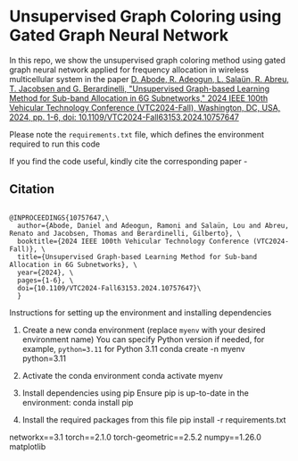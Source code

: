 # Unsupervised Graph Coloring using Gated Graph Neural Network

In this repo, we show the unsupervised graph coloring method using gated graph neural network applied for frequency allocation in wireless multicellular system in the paper [D. Abode, R. Adeogun, L. Salaün, R. Abreu, T. Jacobsen and G. Berardinelli, "Unsupervised Graph-based Learning Method for Sub-band Allocation in 6G Subnetworks," 2024 IEEE 100th Vehicular Technology Conference (VTC2024-Fall), Washington, DC, USA, 2024, pp. 1-6, doi: 10.1109/VTC2024-Fall63153.2024.10757647](https://arxiv.org/abs/2401.00950)

Please note the `requirements.txt` file, which defines the environment required to run this code

If you find the code useful, kindly cite the corresponding paper -

## Citation

```

@INPROCEEDINGS{10757647,\
  author={Abode, Daniel and Adeogun, Ramoni and Salaün, Lou and Abreu, Renato and Jacobsen, Thomas and Berardinelli, Gilberto}, \
  booktitle={2024 IEEE 100th Vehicular Technology Conference (VTC2024-Fall)}, \
  title={Unsupervised Graph-based Learning Method for Sub-band Allocation in 6G Subnetworks}, \
  year={2024}, \
  pages={1-6}, \
  doi={10.1109/VTC2024-Fall63153.2024.10757647}\
  }

```


Instructions for setting up the environment and installing dependencies

1. Create a new conda environment (replace `myenv` with your desired environment name)
    You can specify Python version if needed, for example, `python=3.11` for Python 3.11
   conda create -n myenv python=3.11

2. Activate the conda environment
    conda activate myenv

3. Install dependencies using pip
    Ensure pip is up-to-date in the environment: conda install pip

4. Install the required packages from this file
    pip install -r requirements.txt

networkx==3.1
torch==2.1.0
torch-geometric==2.5.2
numpy==1.26.0
matplotlib

